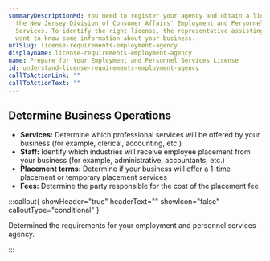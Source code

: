 ```yaml
---
summaryDescriptionMd: You need to register your agency and obtain a license from
  the New Jersey Division of Consumer Affairs' Employment and Personnel
  Services. To identify the right license, the representative assisting you will
  want to know some information about your business.
urlSlug: license-requirements-employment-agency
displayname: license-requirements-employment-agency
name: Prepare for Your Employment and Personnel Services License
id: understand-license-requirements-employment-agency
callToActionLink: ""
callToActionText: ""
---
```


## Determine Business Operations

- **Services:** Determine which professional services will be offered by your business (for example, clerical, accounting, etc.)
- **Staff:** Identify which industries will receive employee placement from your business (for example, administrative, accountants, etc.)
- **Placement terms:** Determine if your business will offer a 1-time placement or temporary placement services
- **Fees:** Determine the party responsible for the cost of the placement fee

:::callout{ showHeader="true" headerText="" showIcon="false" calloutType="conditional" }

Determined the requirements for your employment and personnel services agency.

:::
